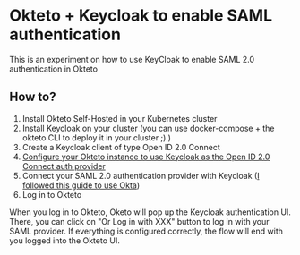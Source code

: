 # Okteto + Keycloak to enable SAML authentication

This  is an experiment on how to use KeyCloak to enable SAML 2.0 authentication in Okteto

## How to?
1. Install Okteto Self-Hosted in your Kubernetes cluster
2. Install Keycloak on your cluster (you can use docker-compose + the okteto CLI to deploy it in your cluster ;) )
3. Create a Keycloak client of type Open ID 2.0 Connect
4. [Configure your Okteto instance to use Keycloak as the Open ID 2.0 Connect auth provider](https://www.okteto.com/docs/self-hosted/install/auth/openid-connect/)
5. Connect your SAML 2.0 authentication provider with Keycloak ([I followed this guide to use Okta](https://ultimatesecurity.pro/post/okta-saml/))
6. Log in to Okteto

When you log in to Okteto, Oketo will pop up the Keycloak authentication UI. There, you can click on "Or Log in with XXX" button to log in with your SAML provider. If everything is configured correctly, the flow will end with you logged into the Okteto UI.
